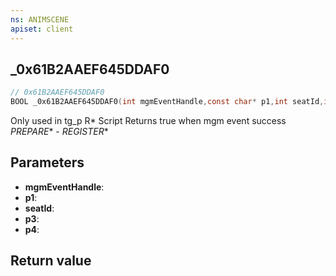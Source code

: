 ```yaml
---
ns: ANIMSCENE
apiset: client
---
```

## _0x61B2AAEF645DDAF0

```c
// 0x61B2AAEF645DDAF0
BOOL _0x61B2AAEF645DDAF0(int mgmEventHandle,const char* p1,int seatId,int p3,BOOL p4);
```

Only used in tg_p R* Script
Returns true when mgm event success
_PREPARE_* - _REGISTER_*

## Parameters
* **mgmEventHandle**:
* **p1**:
* **seatId**:
* **p3**:
* **p4**:

## Return value

